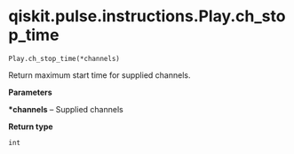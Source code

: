 # qiskit.pulse.instructions.Play.ch\_stop\_time

`Play.ch_stop_time(*channels)`

Return maximum start time for supplied channels.

**Parameters**

**\*channels** – Supplied channels

**Return type**

`int`
